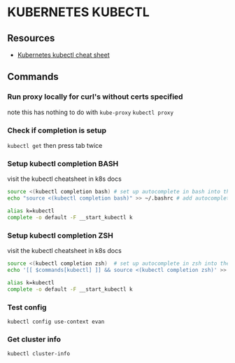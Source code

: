 # KUBERNETES KUBECTL

## Resources

- [Kubernetes kubectl cheat sheet](https://kubernetes.io/docs/reference/kubectl/cheatsheet/)

## Commands

### Run proxy locally for curl's without certs specified
note this has nothing to do with `kube-proxy`
`kubectl proxy`

### Check if completion is setup
`kubectl get` then press tab twice

### Setup kubectl completion BASH
visit the kubectl cheatsheet in k8s docs

```bash
source <(kubectl completion bash) # set up autocomplete in bash into the current shell, bash-completion package should be installed first.
echo "source <(kubectl completion bash)" >> ~/.bashrc # add autocomplete permanently to your bash shell.

alias k=kubectl
complete -o default -F __start_kubectl k
```

### Setup kubectl completion ZSH
visit the kubectl cheatsheet in k8s docs

```bash
source <(kubectl completion zsh)  # set up autocomplete in zsh into the current shell
echo '[[ $commands[kubectl] ]] && source <(kubectl completion zsh)' >> ~/.zshrc # add autocomplete permanently to your zsh shell

alias k=kubectl
complete -o default -F __start_kubectl k
```

### Test config
`kubectl config use-context evan`

### Get cluster info
`kubectl cluster-info`